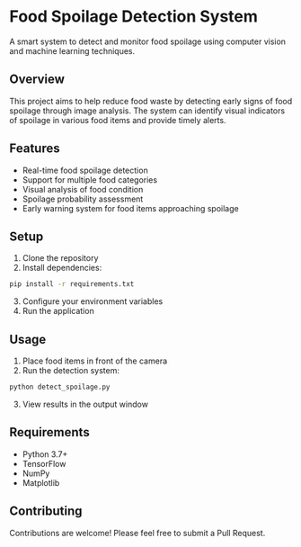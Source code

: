 # Food Spoilage Detection System

A smart system to detect and monitor food spoilage using computer vision and machine learning techniques.

## Overview

This project aims to help reduce food waste by detecting early signs of food spoilage through image analysis. The system can identify visual indicators of spoilage in various food items and provide timely alerts.

## Features

- Real-time food spoilage detection
- Support for multiple food categories
- Visual analysis of food condition
- Spoilage probability assessment
- Early warning system for food items approaching spoilage

## Setup

1. Clone the repository
2. Install dependencies:
```bash
pip install -r requirements.txt
```
3. Configure your environment variables
4. Run the application

## Usage

1. Place food items in front of the camera
2. Run the detection system:
```bash
python detect_spoilage.py
```
3. View results in the output window

## Requirements

- Python 3.7+
- TensorFlow
- NumPy
- Matplotlib

## Contributing

Contributions are welcome! Please feel free to submit a Pull Request.
